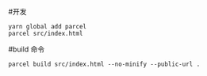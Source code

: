 #开发
```
yarn global add parcel
parcel src/index.html
```

#build 命令

```
parcel build src/index.html --no-minify --public-url .
```